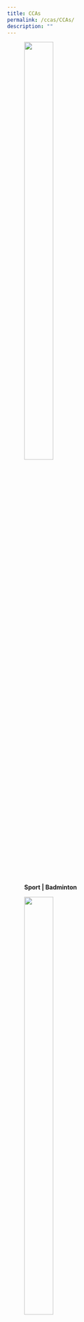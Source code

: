 ```yaml
---
title: CCAs
permalink: /ccas/CCAs/
description: ""
---
```

<figure>

<a href="/images/Capture.jpg" target = "\_blank"> <img style="width:40%;height:50%" src="/images/CCAs/S1.png"></a>

<figcaption>

<strong> Sport | Badminton </strong>

</figcaption>

</figure>

<figure>

<a href="/images/Capture.jpg" target = "\_blank"> <img style="width:40%;height:50%" src="/images/CCAs/S2.png"></a>

<figcaption>

<strong> Sport | Basketball </strong>

</figcaption>

</figure>

<figure>

<a href="/images/Capture.jpg" target = "\_blank"> <img style="width:40%;height:50%" src="/images/CCAs/S3.png"></a>

<figcaption>

<strong> Sport | Football </strong>

</figcaption>

</figure>

<figure>

<a href="/images/Capture.jpg" target = "\_blank"> <img style="width:40%;height:50%" src="/images/CCAs/S4.png"></a>

<figcaption>

<strong> Sport | Hockey </strong>

</figcaption>

</figure>

<figure>

<a href="/images/Capture.jpg" target = "\_blank"> <img style="width:40%;height:50%" src="/images/CCAs/S5.png"></a>

<figcaption>

<strong> Sport | Netball </strong>

</figcaption>

</figure>

<figure>

<a href="/images/Capture.jpg" target = "\_blank"> <img style="width:40%;height:50%" src="/images/CCAs/S6.png"></a>

<figcaption>

<strong> Sport | Taekwondo </strong>

</figcaption>

</figure>

<figure>

<a href="/images/Capture.jpg" target = "\_blank"> <img style="width:40%;height:50%" src="/images/CCAs/S7.png"></a>

<figcaption>

<strong> Performing Arts | Brass Band </strong>

</figcaption>

</figure>

<figure>

<a href="/images/Capture.jpg" target = "\_blank"> <img style="width:40%;height:50%" src="/images/CCAs/S8.png"></a>

<figcaption>

<strong> Performing Arts | Chinese Dance </strong>

</figcaption>

</figure>

<figure>

<a href="/images/Capture.jpg" target = "\_blank"> <img style="width:40%;height:50%" src="/images/CCAs/S9.png"></a>

<figcaption>

<strong> Performing Arts | Choir </strong>

</figcaption>

</figure>

<figure>

<a href="/images/Capture.jpg" target = "\_blank"> <img style="width:40%;height:50%" src="/images/CCAs/S10.png"></a>

<figcaption>

<strong> Performing Arts | Fusion Dance </strong>

</figcaption>

</figure>

<figure>

<a href="/images/Capture.jpg" target = "\_blank"> <img style="width:40%;height:50%" src="/images/CCAs/S11.png"></a>

<figcaption>

<strong> Performing Arts | Guzheng </strong>

</figcaption>

</figure>

<figure>

<a href="/images/Capture.jpg" target = "\_blank"> <img style="width:40%;height:50%" src="/images/CCAs/S12.png"></a>

<figcaption>

<strong> Performing Arts | Indian Dance </strong>

</figcaption>

</figure>

<figure>

<a href="/images/Capture.jpg" target = "\_blank"> <img style="width:40%;height:50%" src="/images/CCAs/S13.png"></a>

<figcaption>

<strong> Performing Arts | Malay Dance </strong>

</figcaption>

</figure>

<figure>

<a href="/images/Capture.jpg" target = "\_blank"> <img style="width:40%;height:50%" src="/images/CCAs/S14.png"></a>

<figcaption>

	<strong> Performing Arts | Speech and Drama </strong>

</figcaption>

</figure>

<figure>

<a href="/images/Capture.jpg" target = "\_blank"> <img style="width:40%;height:50%" src="/images/CCAs/S15.png"></a>

<figcaption>

<strong> Clubs & Societies | Art Club </strong>

</figcaption>

</figure>

<figure>

<a href="/images/Capture.jpg" target = "\_blank"> <img style="width:40%;height:50%" src="/images/CCAs/S16.png"></a>

<figcaption>

<strong> Clubs & Societies |  Ceramics Club </strong>

</figcaption>

</figure>

<figure>

<a href="/images/Capture.jpg" target = "\_blank"> <img style="width:40%;height:50%" src="/images/CCAs/S17.png"></a>

<figcaption>

<strong> Clubs & Societies | Infocomm </strong>

</figcaption>

</figure>

<figure>

<a href="/images/Capture.jpg" target = "\_blank"> <img style="width:40%;height:50%" src="/images/CCAs/S18.png"></a>

<figcaption>

<strong> Clubs & Societies | Life Skills </strong>

</figcaption>

</figure>

<figure>

<a href="/images/Capture.jpg" target = "\_blank"> <img style="width:40%;height:50%" src="/images/CCAs/S19.png"></a>

<figcaption>

<strong> Clubs & Societies | Public Speaking </strong>

</figcaption>

</figure>

<figure>

<a href="/images/Capture.jpg" target = "\_blank"> <img style="width:40%;height:50%" src="/images/CCAs/S20.png"></a>

<figcaption>

<strong> Clubs & Societies | Robotics </strong>

</figcaption>

</figure>

<figure>

<a href="/images/Capture.jpg" target = "\_blank"> <img style="width:40%;height:50%" src="/images/CCAs/S21.png"></a>

<figcaption>

<strong> Uniformed Groups | Red Cross </strong>

</figcaption>

</figure>